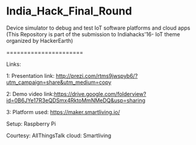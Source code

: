 # India_Hack_Final_Round

Device simulator to debug and test IoT software platforms and cloud apps
(This Repository is part of the submission to Indiahacks'16- IoT theme organized by HackerEarth)

======================

Links:

1: Presentation link: http://prezi.com/rtms9jwspyb6/?utm_campaign=share&utm_medium=copy

2: Demo video link:https://drive.google.com/folderview?id=0B6JYe17R3eQDSmx4RktoMmNMeDQ&usp=sharing

3: Platform used: https://maker.smartliving.io/

Setup: Raspberry Pi

Courtesy:
AllThingsTalk cloud: Smartliving
